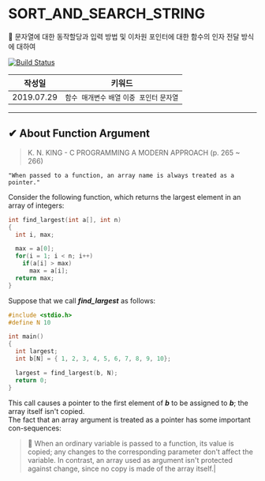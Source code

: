 # SORT_AND_SEARCH_STRING
📄 문자열에 대한 동작할당과 입력 방법 및 이차원 포인터에 대한 함수의 인자 전달 방식에 대하여

[![Build Status](https://travis-ci.org/sokhyg9016/SORT_AND_SEARCH_STRING.svg?branch=master)](https://travis-ci.org/sokhyg9016/SORT_AND_SEARCH_STRING)

| **작성일**       | **키워드**           | 
| ------------- |:-------------:| 
| 2019.07.29     | `함수 매개변수` `배열` `이중 포인터` `문자열` | 

<hr>

## ✔ About Function Argument 

> K. N. KING - C PROGRAMMING A MODERN APPROACH (p. 265 ~ 266)

<p>
    
    "When passed to a function, an array name is always treated as a pointer."
        
</p>
<p>Consider the following function, which returns the largest element in an array of integers:</p>

```c
int find_largest(int a[], int n)
{
  int i, max;

  max = a[0];
  for(i = 1; i < n; i++)
    if(a[i] > max)
      max = a[i];
  return max;
}
```

<p>Suppose that we call <em><b>find_largest</b></em> as follows:</p>

```c
#include <stdio.h>
#define N 10

int main()
{
  int largest;
  int b[N] = { 1, 2, 3, 4, 5, 6, 7, 8, 9, 10};

  largest = find_largest(b, N);
  return 0;
}
```
<p>
  This call causes a pointer to the first element of <em><b>b</b></em> to be assigned to <em><b>b</b></em>; the array itself isn't copied.<br>
The fact that an array argument is treated as a pointer has some important con-sequences:
</p>


> 📑 When an ordinary variable is passed to a function, its value is copied; any changes to the corresponding parameter don't affect the variable. In contrast, an array used as argument isn't protected against change, since no copy is made of the array itself.|
